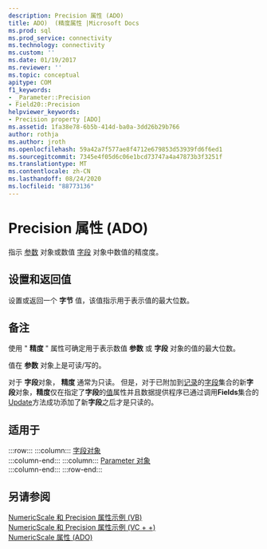```yaml
---
description: Precision 属性 (ADO)
title: ADO)  (精度属性 |Microsoft Docs
ms.prod: sql
ms.prod_service: connectivity
ms.technology: connectivity
ms.custom: ''
ms.date: 01/19/2017
ms.reviewer: ''
ms.topic: conceptual
apitype: COM
f1_keywords:
- _Parameter::Precision
- Field20::Precision
helpviewer_keywords:
- Precision property [ADO]
ms.assetid: 1fa38e78-6b5b-414d-ba0a-3dd26b29b766
author: rothja
ms.author: jroth
ms.openlocfilehash: 59a42a7f577ae8f4712e679853d53939fd6f6ed1
ms.sourcegitcommit: 7345e4f05d6c06e1bcd73747a4a47873b3f3251f
ms.translationtype: MT
ms.contentlocale: zh-CN
ms.lasthandoff: 08/24/2020
ms.locfileid: "88773136"
---
```

# <a name="precision-property-ado"></a>Precision 属性 (ADO)
指示 [参数](./parameter-object.md) 对象或数值 [字段](./field-object.md) 对象中数值的精度度。  
  
## <a name="settings-and-return-values"></a>设置和返回值  
 设置或返回一个 **字节** 值，该值指示用于表示值的最大位数。  
  
## <a name="remarks"></a>备注  
 使用 " **精度** " 属性可确定用于表示数值 **参数** 或 **字段** 对象的值的最大位数。  
  
 值在 **参数** 对象上是可读/写的。  
  
 对于 **字段**对象， **精度** 通常为只读。 但是，对于已附加到[记录](./record-object-ado.md)的[字段](./fields-collection-ado.md)集合的新**字段**对象，**精度**仅在指定了**字段**的[值](./value-property-ado.md)属性并且数据提供程序已通过调用**Fields**集合的[Update](./update-method.md)方法成功添加了新**字段**之后才是只读的。  
  
## <a name="applies-to"></a>适用于  

:::row:::
    :::column:::
        [字段对象](./field-object.md)  
    :::column-end:::
    :::column:::
        [Parameter 对象](./parameter-object.md)  
    :::column-end:::
:::row-end:::

## <a name="see-also"></a>另请参阅  
 [NumericScale 和 Precision 属性示例 (VB) ](./numericscale-and-precision-properties-example-vb.md)   
 [NumericScale 和 Precision 属性示例 (VC + +) ](./numericscale-and-precision-properties-example-vc.md)   
 [NumericScale 属性 (ADO)](./numericscale-property-ado.md)